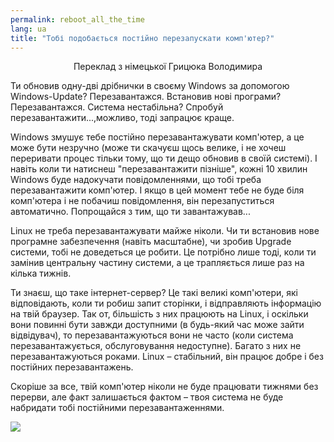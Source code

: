 ```yaml
---
permalink: reboot_all_the_time
lang: ua
title: "Тобі подобається постійно перезапускати комп'ютер?"
---
```


<p align="center">Переклад з німецької Грицюка Володимира

Ти обновив одну-дві дрібнички в своєму Windows за допомогою Windows-Update? Перезавантажся. Встановив нові програми? Перезавантажся. Система нестабільна? Спробуй перезавантажити...,можливо, тоді запрацює краще.

Windows змушує тебе постійно перезавантажувати комп'ютер, а це може бути незручно (може ти скачуєш щось велике, і не хочеш переривати процес тільки тому, що ти дещо обновив в своїй системі). І навіть коли ти натиснеш "перезавантажити пізніше", кожні 10 хвилин Windows буде надокучати повідомленнями, що тобі треба перезавантажити комп'ютер. І якщо в цей момент тебе не буде біля комп'ютера і не побачиш повідомлення, він перезапуститься автоматично. Попрощайся з тим, що ти завантажував...

Linux не треба перезавантажувати майже ніколи. Чи ти встановив нове програмне забезпечення (навіть масштабне), чи зробив Upgrade системи, тобі не доведеться це робити. Це потрібно лише тоді, коли ти   замінив центральну частину системи, а це трапляється лише раз на кілька тижнів.

Ти знаєш, що таке інтернет-сервер? Це такі великі комп'ютери, які відповідають, коли ти робиш запит сторінки, і відправляють інформацію на твій браузер. Так от, більшість з них працюють на Linux, і оскільки вони повинні бути завжди доступними (в будь-який час може зайти відвідувач), то перезавантажуються вони не часто (коли система перезавантажується, обслуговування недоступне). Багато з них не перезавантажуються роками. Linux – стабільний, він працює добре і без постійних перезавантажень.

Скоріше за все, твій комп'ютер ніколи не буде працювати тижнями без перерви, але факт залишається фактом – твоя система не буде набридати тобі постійними перезавантаженнями.

<img src="Images/reboot_all_the_time_thumb.png" />





